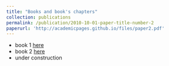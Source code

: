 ```yaml
---
title: "Books and book's chapters"
collection: publications
permalink: /publication/2010-10-01-paper-title-number-2
paperurl: 'http://academicpages.github.io/files/paper2.pdf'
---
```


* book 1 [here]()
* book 2 [here]()
* under construction
